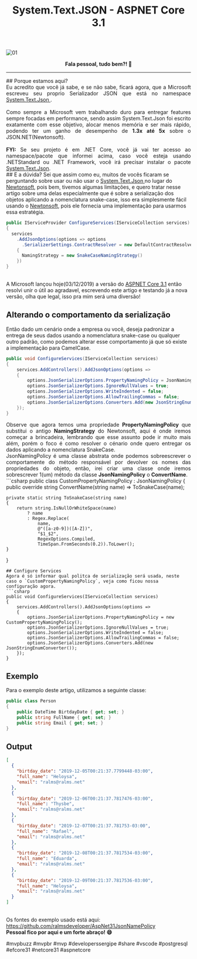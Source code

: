 ﻿---
title: "System.Text.JSON - ASPNET Core 3.1"
comments: true
excerpt_separator: "Ler mais"
categories:
  - Dica
  - "ASPNET Core"
---

![01]({{site.url}}{{site.baseurl}}/assets/images/JsonNamePolicy.png)

<center><strong>Fala pessoal, tudo bem?! 💚</strong></center>
<hr> 
## Porque estamos aqui?
<div style="text-align: justify;">
Eu acredito que você já sabe, e se não sabe, ficará agora, que a Microsoft escreveu seu proprio Serializador JSON que está no namespace <a href="https://devblogs.microsoft.com/dotnet/try-the-new-system-text-json-apis/" target="_BLANK" alt="">
System.Text.Json 
</a>. <br><br>
Como sempre a Microsoft vem trabalhando duro para entregar features sempre focadas em performance, sendo assim System.Text.Json foi 
escrito exatamente com esse objetivo, alocar menos memória e ser mais rápido, podendo ter um ganho de desempenho de <b>1.3x até 5x</b> sobre o JSON.NET(Newtonsoft).<br>
<br>
<b>FYI:</b> Se seu projeto é em .NET Core, você já vai ter acesso ao namespace/pacote que informei acima, caso você esteja usando 
.NETStandard ou .NET Framework, você irá precisar instalar o pacote <a href="https://www.nuget.org/packages/System.Text.Json" target="_BLANK" alt="">System.Text.Json</a>.
</div>
## E a dúvida?
Sei que assim como eu, muitos de vocês ficaram se perguntando sobre usar ou não usar o 
<a href="https://devblogs.microsoft.com/dotnet/try-the-new-system-text-json-apis/" target="_BLANK" alt="">
System.Text.Json 
</a> no lugar do <a href="https://www.newtonsoft.com/json" target="_BLANK" alt="">Newtonsoft</a>, pois bem, tivemos algumas limitações, e quero tratar nesse artigo sobre uma delas especialmente 
que é sobre a serialização dos objetos aplicando a nomenclatura snake-case, isso era simplesmente fácil usando o <a href="https://www.newtonsoft.com/json" target="_BLANK" alt="">Newtonsoft</a>, pois ele fornecia uma implementação para usarmos essa estratégia.

```csharp
public IServiceProvider ConfigureServices(IServiceCollection services)
{
  services
    .AddJsonOptions(options => options
      .SerializerSettings.ContractResolver = new DefaultContractResolver
    {
      NamingStrategy = new SnakeCaseNamingStrategy()
    })
}
```
<br>
A Microsoft lançou hoje(03/12/2019) a versão do <a href="https://devblogs.microsoft.com/aspnet/asp-net-core-updates-in-net-core-3-1" target="_BLANK" alt="">ASPNET Core 3.1</a> então resolvi unir o útil ao agradavel, escrevendo 
este artigo e testando já a nova versão, olha que legal, isso pra mim será uma diversão!


## Alterando o comportamento da serialização
Então dado um cenário onde a empresa ou você, deseja padronizar a entrega de seus dados usando a nomenclatura snake-case ou qualquer outro padrão, como podemos alterar esse comportamento já que só existe a implementação para CamelCase.
```csharp
public void ConfigureServices(IServiceCollection services)
{
    services.AddControllers().AddJsonOptions(options =>
    {
        options.JsonSerializerOptions.PropertyNamingPolicy = JsonNamingPolicy.CamelCase;
        options.JsonSerializerOptions.IgnoreNullValues = true;
        options.JsonSerializerOptions.WriteIndented = false;
        options.JsonSerializerOptions.AllowTrailingCommas = false;
        options.JsonSerializerOptions.Converters.Add(new JsonStringEnumConverter());
    });
}
```
<div class="notice--success" style="text-align: justify;">
Observe que agora temos uma propriedade <b>PropertyNamingPolicy</b> que substitui o antigo <b>NamingStrategy</b> do Newtonsoft, aqui é onde iremos começar a brincadeira, lembrando que esse assunto pode ir muito mais além, porém o foco é como resolver o cénario onde quero entregar os dados aplicando a nomenclatura SnakeCase.
</div>  
<div style="text-align: justify;">
JsonNamingPolicy é uma classe abstrata onde podemos sobreescrever o comportamente do método responsável por devolver os nomes
das propriedades do objeto, então, irei criar uma classe onde iremos sobrescrever 1(um) método da classe <b>JsonNamingPolicy</b> o <b>ConvertName</b>.
</div>
```csharp
public class CustomPropertyNamingPolicy : JsonNamingPolicy
{
    public override string ConvertName(string name) => ToSnakeCase(name);

    private static string ToSnakeCase(string name)
    {
        return string.IsNullOrWhiteSpace(name)
            ? name
            : Regex.Replace(
                name,
                @"([a-z0-9])([A-Z])",
                "$1_$2",
                RegexOptions.Compiled,
                TimeSpan.FromSeconds(0.2)).ToLower();
    }
}
```
## Configure Services 
Agora é só informar qual politca de serialização será usada, neste caso o `CustomPropertyNamingPolicy`, veja como ficou nossa configuração agora.
```csharp
public void ConfigureServices(IServiceCollection services)
{
    services.AddControllers().AddJsonOptions(options =>
    {
        options.JsonSerializerOptions.PropertyNamingPolicy = new CustomPropertyNamingPolicy();
        options.JsonSerializerOptions.IgnoreNullValues = true;
        options.JsonSerializerOptions.WriteIndented = false;
        options.JsonSerializerOptions.AllowTrailingCommas = false;
        options.JsonSerializerOptions.Converters.Add(new JsonStringEnumConverter());
    });
}
```
## Exemplo
Para o exemplo deste artigo, utilizamos a seguinte classe:
```csharp
public class Person
{
    public DateTime BirtdayDate { get; set; }
    public string FullName { get; set; }
    public string Email { get; set; }
}
```
## Output
```json
[
  {
    "birtday_date": "2019-12-05T00:21:37.7799448-03:00",
    "full_name": "Heloysa",
    "email": "ralms@ralms.net"
  },
  {
    "birtday_date": "2019-12-06T00:21:37.7817476-03:00",
    "full_name": "Thysbe",
    "email": "ralms@ralms.net"
  },
  {
    "birtday_date": "2019-12-07T00:21:37.781753-03:00",
    "full_name": "Rafael",
    "email": "ralms@ralms.net"
  },
  {
    "birtday_date": "2019-12-08T00:21:37.7817534-03:00",
    "full_name": "Eduarda",
    "email": "ralms@ralms.net"
  },
  {
    "birtday_date": "2019-12-09T00:21:37.7817536-03:00",
    "full_name": "Heloysa",
    "email": "ralms@ralms.net"
  }
]
```
<br>
Os fontes do exemplo usado está aqui:<br>
<a href="https://github.com/ralmsdeveloper/AspNet31JsonNamePolicy" target="_BLANK" alt="">
https://github.com/ralmsdeveloper/AspNet31JsonNamePolicy
</a>

<div class="notice--success">
<strong>
 Pessoal fico por aqui e um forte abraço! 😄 
 </strong>
</div> 


 #mvpbuzz #mvpbr #mvp #developerssergipe #share #vscode #postgresql #efcore31 #netcore31 #aspnetcore<br><br>
